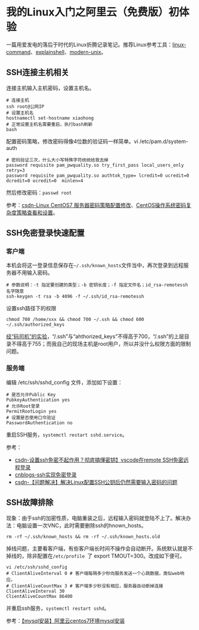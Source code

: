 # 我的Linux入门之阿里云（免费版）初体验

一篇用爱发电的落后于时代的Linux折腾记录笔记。推荐Linux参考工具：[linux-command](https://wangchujiang.com/linux-command/)、[explainshell](https://www.explainshell.com)、[modern-unix](https://github.com/ibraheemdev/modern-unix)。

## SSH连接主机相关

连接主机输入主机密码，设置主机名。

``` 
# 连接主机
ssh root@公网IP
# 设置主机名
hostnamectl set-hostname xiaohong
# 正常设置主机名需要重启，执行bash刷新
bash
````

配置密码策略，修改密码得像4位数的验证码一样简单。vi /etc/pam.d/system-auth

```
# 密码验证三次，什么大小写特殊字符统统给我去掉
password requisite pam_pwquality.so try_first_pass local_users_only retry=3
password requisite pam_pwquality.so authtok_type= lcredit=0 ucredit=0 dcredit=0 ocredit=0  minlen=4
```

然后修改密码：`passwd root`

参考：[csdn-Linux CentOS7 服务器密码策略配置修改](https://blog.csdn.net/Ahuuua/article/details/125333088)、[CentOS操作系统密码复杂度策略查看和设置](https://www.cnblogs.com/wwwcf1982603555/p/15560277.html)。


## SSH免密登录快速配置

### 客户端

本机会将这一登录信息保存在`~/.ssh/known_hosts`文件当中，再次登录到远程服务器不用输入密码。

```
# 参数说明：-t 指定要创建的类型；-b 密钥长度；-f 指定文件名；id_rsa-remotessh 名字随意
ssh-keygen -t rsa -b 4096 -f ~/.ssh/id_rsa-remotessh
```

设置ssh路径下的权限

```
chmod 700 /home/xxx && chmod 700 ~/.ssh && chmod 600 ~/.ssh/authorized_keys
```

[经“码司机”的实验](https://blog.csdn.net/qq_39320261/article/details/128342057)，“/.ssh”与“ahthorized_keys”不得高于700，“/.ssh”的上层目录不得高于755；而我自己的现场主机是root用户，所以并没什么权限方面的限制问题。


### 服务端

编辑 /etc/ssh/sshd_config 文件，添加如下设置：

```
# 是否允许Public Key 
PubkeyAuthentication yes
# 允许Root登录
PermitRootLogin yes
# 设置是否使用口令验证
PasswordAuthentication no
```

重启SSH服务，`systemctl restart sshd.service`。


参考：

* [csdn-设置ssh免密不起作用？彻底搞懂密钥】vscode在remote SSH免密远程登录](https://blog.csdn.net/weixin_42907822/article/details/125237307)
* [cnblogs-ssh实现免密登录](https://www.cnblogs.com/hongdada/p/13045121.html)
* [csdn-【问题解决】解决Linux配置SSH公钥后仍然需要输入密码的问题](https://blog.csdn.net/qq_39320261/article/details/128342057)

## SSH故障排除

现象：由于ssh的加密性质，电脑重装之后，远程输入密码就登陆不上了。解决办法：电脑设置一次VNC，此时需要删除ssh的hnown_hosts。

```
rm -rf ~/.ssh/known_hosts && rm -rf ~/.ssh/known_hosts.old
```

掉线问题，主要看客户端，有些客户端长时间不操作会自动断开。系统默认就是不掉线的，除非配置在`/etc/profile `了 export TMOUT=300。改成如下便可。

```
vi /etc/ssh/sshd_config
# ClientAliveInterval 0 # 客户端每隔多少秒向服务发送一个心跳数据，类似web响应。
# ClientAliveCountMax 3 # 客户端多少秒没有相应，服务器自动断掉连接 
ClientAliveInterval 30
ClientAliveCountMax 86400
```

并重启ssh服务，`systemctl restart sshd`。

参考：[【mysql安装】阿里云centos7环境mysql安装](https://blog.csdn.net/b_ingram/article/details/122396363)
